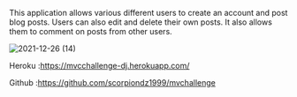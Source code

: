 This application allows various different users to create an account and post blog posts. Users can also edit and delete their own posts. It also allows them to comment on posts from other users.


![2021-12-26 (14)](https://user-images.githubusercontent.com/84550325/147420992-8f79c27d-3058-4a28-bf96-420af3853791.png)




Heroku :https://mvcchallenge-dj.herokuapp.com/


Github :https://github.com/scorpiondz1999/mvchallenge
